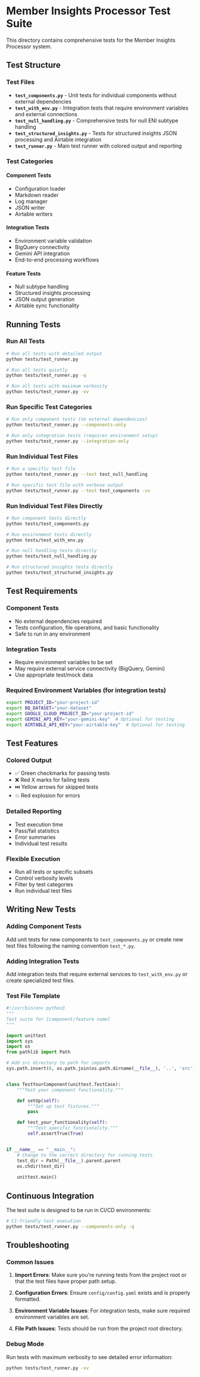 # Member Insights Processor Test Suite

This directory contains comprehensive tests for the Member Insights Processor system.

## Test Structure

### Test Files

- **`test_components.py`** - Unit tests for individual components without external dependencies
- **`test_with_env.py`** - Integration tests that require environment variables and external connections
- **`test_null_handling.py`** - Comprehensive tests for null ENI subtype handling
- **`test_structured_insights.py`** - Tests for structured insights JSON processing and Airtable integration
- **`test_runner.py`** - Main test runner with colored output and reporting

### Test Categories

#### Component Tests
- Configuration loader
- Markdown reader
- Log manager
- JSON writer
- Airtable writers

#### Integration Tests  
- Environment variable validation
- BigQuery connectivity
- Gemini API integration
- End-to-end processing workflows

#### Feature Tests
- Null subtype handling
- Structured insights processing
- JSON output generation
- Airtable sync functionality

## Running Tests

### Run All Tests
```bash
# Run all tests with detailed output
python tests/test_runner.py

# Run all tests quietly
python tests/test_runner.py -q

# Run all tests with maximum verbosity
python tests/test_runner.py -vv
```

### Run Specific Test Categories
```bash
# Run only component tests (no external dependencies)
python tests/test_runner.py --components-only

# Run only integration tests (requires environment setup)
python tests/test_runner.py --integration-only
```

### Run Individual Test Files
```bash
# Run a specific test file
python tests/test_runner.py --test test_null_handling

# Run specific test file with verbose output
python tests/test_runner.py --test test_components -vv
```

### Run Individual Test Files Directly
```bash
# Run component tests directly
python tests/test_components.py

# Run environment tests directly  
python tests/test_with_env.py

# Run null handling tests directly
python tests/test_null_handling.py

# Run structured insights tests directly
python tests/test_structured_insights.py
```

## Test Requirements

### Component Tests
- No external dependencies required
- Tests configuration, file operations, and basic functionality
- Safe to run in any environment

### Integration Tests
- Require environment variables to be set
- May require external service connectivity (BigQuery, Gemini)
- Use appropriate test/mock data

### Required Environment Variables (for integration tests)
```bash
export PROJECT_ID="your-project-id"
export BQ_DATASET="your-dataset"
export GOOGLE_CLOUD_PROJECT_ID="your-project-id"
export GEMINI_API_KEY="your-gemini-key"  # Optional for testing
export AIRTABLE_API_KEY="your-airtable-key"  # Optional for testing
```

## Test Features

### Colored Output
- ✅ Green checkmarks for passing tests
- ❌ Red X marks for failing tests  
- ⏭️ Yellow arrows for skipped tests
- 💥 Red explosion for errors

### Detailed Reporting
- Test execution time
- Pass/fail statistics
- Error summaries
- Individual test results

### Flexible Execution
- Run all tests or specific subsets
- Control verbosity levels
- Filter by test categories
- Run individual test files

## Writing New Tests

### Adding Component Tests
Add unit tests for new components to `test_components.py` or create new test files following the naming convention `test_*.py`.

### Adding Integration Tests
Add integration tests that require external services to `test_with_env.py` or create specialized test files.

### Test File Template
```python
#!/usr/bin/env python3
"""
Test suite for [component/feature name]
"""

import unittest
import sys
import os
from pathlib import Path

# Add src directory to path for imports
sys.path.insert(0, os.path.join(os.path.dirname(__file__), '..', 'src'))


class TestYourComponent(unittest.TestCase):
    """Test your component functionality."""

    def setUp(self):
        """Set up test fixtures."""
        pass

    def test_your_functionality(self):
        """Test specific functionality."""
        self.assertTrue(True)


if __name__ == "__main__":
    # Change to the correct directory for running tests
    test_dir = Path(__file__).parent.parent
    os.chdir(test_dir)
    
    unittest.main()
```

## Continuous Integration

The test suite is designed to be run in CI/CD environments:

```bash
# CI-friendly test execution
python tests/test_runner.py --components-only -q
```

## Troubleshooting

### Common Issues

1. **Import Errors**: Make sure you're running tests from the project root or that the test files have proper path setup.

2. **Configuration Errors**: Ensure `config/config.yaml` exists and is properly formatted.

3. **Environment Variable Issues**: For integration tests, make sure required environment variables are set.

4. **File Path Issues**: Tests should be run from the project root directory.

### Debug Mode
Run tests with maximum verbosity to see detailed error information:
```bash
python tests/test_runner.py -vv
``` 